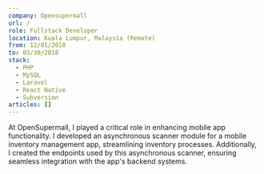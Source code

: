 ```yaml
---
company: Opensupermall
url: /
role: Fullstack Developer
location: Kuala Lumpur, Malaysia (Remote)
from: 12/01/2018
to: 03/30/2018
stack:
  - PHP
  - MySQL
  - Laravel
  - React Native
  - Subversion
articles: []
---
```

At OpenSupermall, I played a critical role in enhancing mobile app functionality. I developed an asynchronous scanner module for a mobile inventory management app, streamlining inventory processes. Additionally, I created the endpoints used by this asynchronous scanner, ensuring seamless integration with the app's backend systems.
